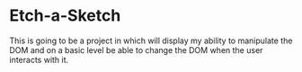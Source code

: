 # Etch-a-Sketch
This is going to be a project in which will display my ability to manipulate the DOM and on a basic level be able to change the DOM when the user interacts with it. 